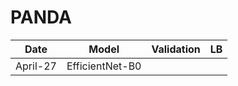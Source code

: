 # PANDA

| Date | Model | Validation | LB |
|------|-------|------------|----|
| April-27 | EfficientNet-B0
